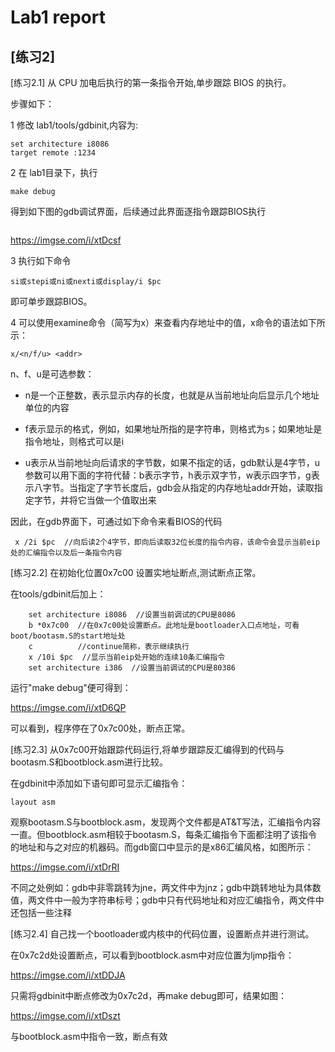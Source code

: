 # Lab1 report

## [练习2]

[练习2.1] 从 CPU 加电后执行的第一条指令开始,单步跟踪 BIOS 的执行。

步骤如下：

1 修改 lab1/tools/gdbinit,内容为:

```
set architecture i8086
target remote :1234
```

2 在 lab1目录下，执行
```
make debug
```

得到如下图的gdb调试界面，后续通过此界面逐指令跟踪BIOS执行

![]()

https://imgse.com/i/xtDcsf

3 执行如下命令

```
si或stepi或ni或nexti或display/i $pc
```
即可单步跟踪BIOS。

4 可以使用examine命令（简写为x）来查看内存地址中的值，x命令的语法如下所示：

```
x/<n/f/u> <addr>
```

n、f、u是可选参数：

- n是一个正整数，表示显示内存的长度，也就是从当前地址向后显示几个地址单位的内容

- f表示显示的格式，例如，如果地址所指的是字符串，则格式为s；如果地址是指令地址，则格式可以是i

- u表示从当前地址向后请求的字节数，如果不指定的话，gdb默认是4字节，u参数可以用下面的字符代替：b表示字节，h表示双字节，w表示四字节，g表示八字节。当指定了字节长度后，gdb会从指定的内存地址addr开始，读取指定字节，并将它当做一个值取出来

因此，在gdb界面下，可通过如下命令来看BIOS的代码

```
 x /2i $pc  //向后读2个4字节，即向后读取32位长度的指令内容，该命令会显示当前eip处的汇编指令以及后一条指令内容
```

[练习2.2] 在初始化位置0x7c00 设置实地址断点,测试断点正常。

在tools/gdbinit后加上：

```
    set architecture i8086  //设置当前调试的CPU是8086
	b *0x7c00  //在0x7c00处设置断点。此地址是bootloader入口点地址，可看boot/bootasm.S的start地址处
	c          //continue简称，表示继续执行
	x /10i $pc  //显示当前eip处开始的连续10条汇编指令
	set architecture i386  //设置当前调试的CPU是80386
```

运行"make debug"便可得到：

https://imgse.com/i/xtD6QP

可以看到，程序停在了0x7c00处，断点正常。

[练习2.3] 从0x7c00开始跟踪代码运行,将单步跟踪反汇编得到的代码与bootasm.S和bootblock.asm进行比较。

在gdbinit中添加如下语句即可显示汇编指令：

```
layout asm
```

观察bootasm.S与bootblock.asm，发现两个文件都是AT&T写法，汇编指令内容一直。但bootblock.asm相较于bootasm.S，每条汇编指令下面都注明了该指令的地址和与之对应的机器码。而gdb窗口中显示的是x86汇编风格，如图所示：

https://imgse.com/i/xtDrRI

不同之处例如：gdb中非零跳转为jne，两文件中为jnz；gdb中跳转地址为具体数值，两文件中一般为字符串标号；gdb中只有代码地址和对应汇编指令，两文件中还包括一些注释

[练习2.4] 自己找一个bootloader或内核中的代码位置，设置断点并进行测试。

在0x7c2d处设置断点，可以看到bootblock.asm中对应位置为ljmp指令：

https://imgse.com/i/xtDDJA

只需将gdbinit中断点修改为0x7c2d，再make debug即可，结果如图：

https://imgse.com/i/xtDszt

与bootblock.asm中指令一致，断点有效